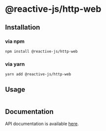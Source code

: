 # @reactive-js/http-web

## Installation

### via npm

```sh
npm install @reactive-js/http-web
```

### via yarn

```sh
yarn add @reactive-js/http-web
```

## Usage

```typescript
```

## Documentation

API documentation is available [here](./docs).
